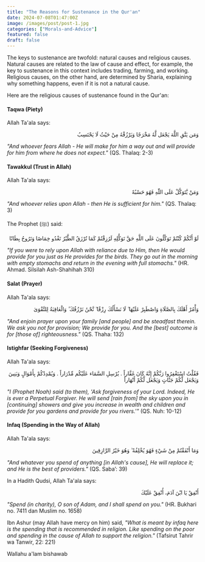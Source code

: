```yaml
---
title: "The Reasons for Sustenance in the Qur'an"
date: 2024-07-08T01:47:00Z
image: /images/post/post-1.jpg
categories: ["Morals-and-Advice"]
featured: false
draft: false
---
```


The keys to sustenance are twofold: natural causes and religious causes. Natural causes are related to the law of cause and effect, 
for example, the key to sustenance in this context includes trading, farming, and working. Religious causes, on the other hand, are determined by Sharia, 
explaining why something happens, even if it is not a natural cause.

Here are the religious causes of sustenance found in the Qur'an:

#### Taqwa (Piety)

Allah Ta'ala says:

<p dir="rtl" lang="AR">وَمَن يَتَّقِ اللَّهَ يَجْعَل لَّهُ مَخْرَجًا وَيَرْزُقْهُ مِنْ حَيْثُ لَا يَحْتَسِبُ</p>

_"And whoever fears Allah - He will make for him a way out and will provide for him from where he does not expect."_ (QS. Thalaq: 2-3)

#### Tawakkul (Trust in Allah)

Allah Ta'ala says:

<p dir="rtl" lang="AR">وَمَنْ يَّتَوَكَّلْ عَلَى اللّٰهِ فَهُوَ حَسْبُهٗ</p>

_"And whoever relies upon Allah - then He is sufficient for him."_ (QS. Thalaq: 3)

The Prophet (ﷺ) said:

<p dir="rtl" lang="AR">لَوْ أَنَّكُمْ كُنْتُمْ تَوَكَّلُونَ عَلَى اللَّهِ حَقَّ تَوَكُّلِهِ لَرُزِقْتُمْ كَمَا تُرْزَقُ الطَّيْرُ تَغْدُو خِمَاصًا وَتَرُوحُ بِطَانًا</p>

_"If you were to rely upon Allah with reliance due to Him, then He would provide for you just as He provides for the birds. They go out in the morning with empty stomachs and return in the evening with full stomachs."_ (HR. Ahmad. Silsilah Ash-Shahihah 310)

#### Salat (Prayer)

Allah Ta'ala says:

<p dir="rtl" lang="AR">وَأْمُرْ أَهْلَكَ بِالصَّلَاةِ وَاصْطَبِرْ عَلَيْهَا ۖ لَا نَسْأَلُكَ رِزْقًا ۖ نَّحْنُ نَرْزُقُكَ ۗ وَالْعَاقِبَةُ لِلتَّقْوَىٰ</p>

_"And enjoin prayer upon your family [and people] and be steadfast therein. We ask you not for provision; We provide for you. And the [best] outcome is for [those of] righteousness."_ (QS. Thaha: 132)

#### Istighfar (Seeking Forgiveness)

Allah Ta'ala says:

<p dir="rtl" lang="AR">فَقُلْتُ اسْتَغْفِرُوا رَبَّكُمْ إِنَّهُ كَانَ غَفَّاراً . يُرْسِلِ السَّمَاء عَلَيْكُم مِّدْرَاراً . وَيُمْدِدْكُمْ بِأَمْوَالٍ وَبَنِينَ وَيَجْعَل لَّكُمْ جَنَّاتٍ وَيَجْعَل لَّكُمْ أَنْهَاراً</p>

_"I (Prophet Noah) said (to them), 'Ask forgiveness of your Lord. Indeed, He is ever a Perpetual Forgiver. He will send [rain from] the sky upon you in [continuing] showers and give you increase in wealth and children and provide for you gardens and provide for you rivers.'"_ (QS. Nuh: 10-12)

#### Infaq (Spending in the Way of Allah)

Allah Ta'ala says:

<p dir="rtl" lang="AR">وَمَا أَنْفَقْتُمْ مِنْ شَيْءٍ فَهُوَ يُخْلِفُهُ ۖ وَهُوَ خَيْرُ الرَّازِقِينَ</p>

_"And whatever you spend of anything [in Allah's cause], He will replace it; and He is the best of providers."_ (QS. Saba’: 39)

In a Hadith Qudsi, Allah Ta'ala says:

<p dir="rtl" lang="AR">أَنْفِقْ يَا ابْنَ آدَمَ، أُنْفِقْ عَلَيْكَ</p>

_"Spend (in charity), O son of Adam, and I shall spend on you."_ (HR. Bukhari no. 7411 dan Muslim no. 1658)

Ibn Ashur (may Allah have mercy on him) said, _"What is meant by infaq here is the spending that is recommended in religion. 
Like spending on the poor and spending in the cause of Allah to support the religion."_ (Tafsirut Tahrir wa Tanwir, 22: 221)

Wallahu a'lam bishawab